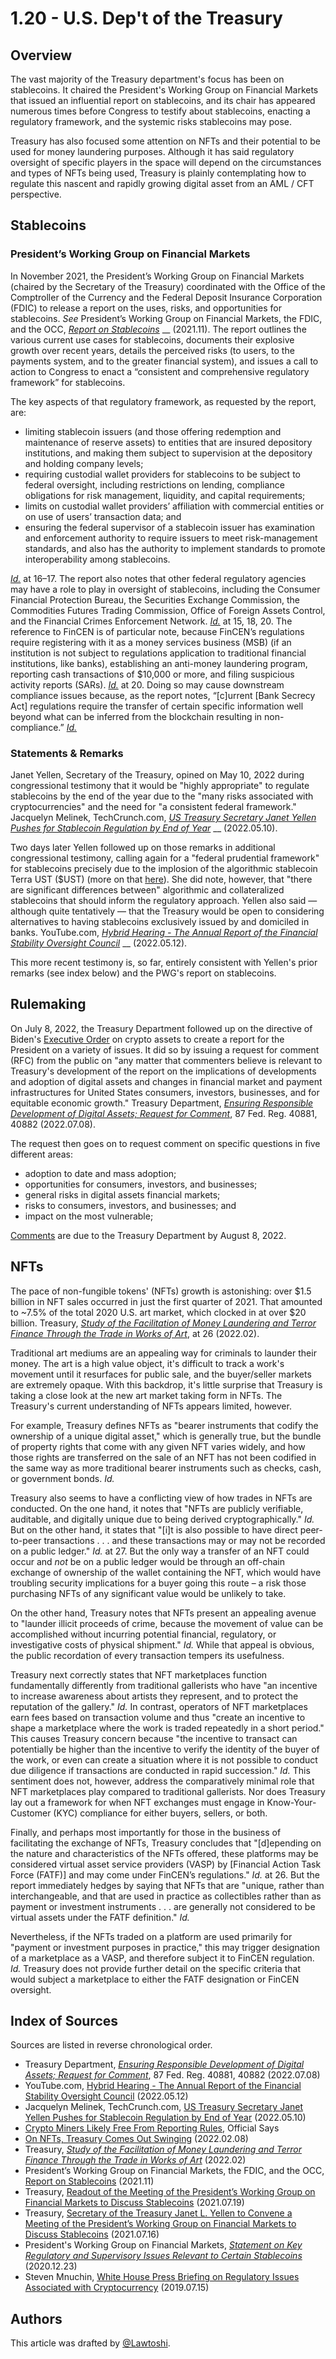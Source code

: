 # 1.20 - U.S. Dep't of the Treasury

## Overview <a href="#overview" id="overview"></a>

The vast majority of the Treasury department's focus has been on stablecoins. It chaired the President's Working Group on Financial Markets that issued an influential report on stablecoins, and its chair has appeared numerous times before Congress to testify about stablecoins, enacting a regulatory framework, and the systemic risks stablecoins may pose.

Treasury has also focused some attention on NFTs and their potential to be used for money laundering purposes. Although it has said regulatory oversight of specific players in the space will depend on the circumstances and types of NFTs being used, Treasury is plainly contemplating how to regulate this nascent and rapidly growing digital asset from an AML / CFT perspective. &#x20;

## Stablecoins <a href="#stablecoins" id="stablecoins"></a>

### President’s Working Group on Financial Markets <a href="#president-s-working-group-on-financial-markets" id="president-s-working-group-on-financial-markets"></a>

In November 2021, the President’s Working Group on Financial Markets (chaired by the Secretary of the Treasury) coordinated with the Office of the Comptroller of the Currency and the Federal Deposit Insurance Corporation (FDIC) to release a report on the uses, risks, and opportunities for stablecoins. _See_ President’s Working Group on Financial Markets, the FDIC, and the OCC, [_Report on Stablecoins_](https://home.treasury.gov/system/files/136/StableCoinReport\_Nov1\_508.pdf) __ (2021.11). The report outlines the various current use cases for stablecoins, documents their explosive growth over recent years, details the perceived risks (to users, to the payments system, and to the greater financial system), and issues a call to action to Congress to enact a “consistent and comprehensive regulatory framework” for stablecoins.

The key aspects of that regulatory framework, as requested by the report, are:

* limiting stablecoin issuers (and those offering redemption and maintenance of reserve assets) to entities that are insured depository institutions, and making them subject to supervision at the depository and holding company levels;
* requiring custodial wallet providers for stablecoins to be subject to federal oversight, including restrictions on lending, compliance obligations for risk management, liquidity, and capital requirements;
* limits on custodial wallet providers’ affiliation with commercial entities or on use of users’ transaction data; and
* ensuring the federal supervisor of a stablecoin issuer has examination and enforcement authority to require issuers to meet risk-management standards, and also has the authority to implement standards to promote interoperability among stablecoins.

[_Id._](https://home.treasury.gov/system/files/136/StableCoinReport\_Nov1\_508.pdf) at 16–17. The report also notes that other federal regulatory agencies may have a role to play in oversight of stablecoins, including the Consumer Financial Protection Bureau, the Securities Exchange Commission, the Commodities Futures Trading Commission, Office of Foreign Assets Control, and the Financial Crimes Enforcement Network. [_Id._](https://home.treasury.gov/system/files/136/StableCoinReport\_Nov1\_508.pdf) at 15, 18, 20. The reference to FinCEN is of particular note, because FinCEN’s regulations require registering with it as a money services business (MSB) (if an institution is not subject to regulations application to traditional financial institutions, like banks), establishing an anti-money laundering program, reporting cash transactions of $10,000 or more, and filing suspicious activity reports (SARs). [_Id._](https://home.treasury.gov/system/files/136/StableCoinReport\_Nov1\_508.pdf) at 20. Doing so may cause downstream compliance issues because, as the report notes, “\[c]urrent \[Bank Secrecy Act] regulations require the transfer of certain specific information well beyond what can be inferred from the blockchain resulting in non-compliance.” [_Id._](https://home.treasury.gov/system/files/136/StableCoinReport\_Nov1\_508.pdf)

### Statements & Remarks

Janet Yellen, Secretary of the Treasury, opined on May 10, 2022 during congressional testimony that it would be "highly appropriate" to regulate stablecoins by the end of the year due to the "many risks associated with cryptocurrencies" and the need for "a consistent federal framework." Jacquelyn Melinek, TechCrunch.com, [_US Treasury Secretary Janet Yellen Pushes for Stablecoin Regulation by End of Year_](https://techcrunch.com/2022/05/10/us-treasury-secretary-janet-yellen-pushes-for-stablecoin-regulation-by-end-of-year/) __ (2022.05.10).

Two days later Yellen followed up on those remarks in additional congressional testimony, calling again for a "federal prudential framework" for stablecoins precisely due to the implosion of the algorithmic stablecoin Terra UST ($UST) (more on that [here](https://www.thecod3x.com/luna-terra-stablecoins/)). She did note, however, that "there are significant differences between" algorithmic and collateralized stablecoins that should inform the regulatory approach. Yellen also said — although quite tentatively — that the Treasury would be open to considering alternatives to having stablecoins exclusively issued by and domiciled in banks. YouTube.com, [_Hybrid Hearing - The Annual Report of the Financial Stability Oversight Council_](https://youtu.be/kU0xYBRfgvU?t=1477) __ (2022.05.12).

This more recent testimony is, so far, entirely consistent with Yellen's prior remarks (see index below) and the PWG's report on stablecoins.

## Rulemaking <a href="#rulemaking" id="rulemaking"></a>

On July 8, 2022, the Treasury Department followed up on the directive of Biden's [Executive Order](https://www.thecod3x.com/exec/#executive-order-14067) on crypto assets to create a report for the President on a variety of issues. It did so by issuing a request for comment (RFC) from the public on "any matter that commenters believe is relevant to Treasury's development of the report on the implications of developments and adoption of digital assets and changes in financial market and payment infrastructures for United States consumers, investors, businesses, and for equitable economic growth." Treasury Department, [_Ensuring Responsible Development of Digital Assets; Request for Comment_](https://www.federalregister.gov/documents/2022/07/08/2022-14588/ensuring-responsible-development-of-digital-assets-request-for-comment), 87 Fed. Reg. 40881, 40882 (2022.07.08).

The request then goes on to request comment on specific questions in five different areas:

* adoption to date and mass adoption;
* opportunities for consumers, investors, and businesses;
* general risks in digital assets financial markets;
* risks to consumers, investors, and businesses; and
* impact on the most vulnerable;

[Comments](https://www.regulations.gov/commenton/TREAS-DO-2022-0014-0001) are due to the Treasury Department by August 8, 2022.

## NFTs <a href="#nfts" id="nfts"></a>

The pace of non-fungible tokens' (NFTs) growth is astonishing: over $1.5 billion in NFT sales occurred in just the first quarter of 2021. That amounted to \~7.5% of the total 2020 U.S. art market, which clocked in at over $20 billion. Treasury, [_Study of the Facilitation of Money Laundering and Terror Finance Through the Trade in Works of Art_](https://home.treasury.gov/system/files/136/Treasury\_Study\_WoA.pdf), at 26 (2022.02).

Traditional art mediums are an appealing way for criminals to launder their money. The art is a high value object, it's difficult to track a work's movement until it resurfaces for public sale, and the buyer/seller markets are extremely opaque. With this backdrop, it's little surprise that Treasury is taking a close look at the new art market taking form in NFTs. The Treasury's current understanding of NFTs appears limited, however.

For example, Treasury defines NFTs as "bearer instruments that codify the ownership of a unique digital asset," which is generally true, but the bundle of property rights that come with any given NFT varies widely, and how those rights are transferred on the sale of an NFT has not been codified in the same way as more traditional bearer instruments such as checks, cash, or government bonds. _Id._

Treasury also seems to have a conflicting view of how trades in NFTs are conducted. On the one hand, it notes that "NFTs are publicly verifiable, auditable, and digitally unique due to being derived cryptographically." _Id._ But on the other hand, it states that "\[i]t is also possible to have direct peer-to-peer transactions . . . and these transactions may or may not be recorded on a public ledger." _Id._ at 27. But the only way a transfer of an NFT could occur and _not_ be on a public ledger would be through an off-chain exchange of ownership of the wallet containing the NFT, which would have troubling security implications for a buyer going this route – a risk those purchasing NFTs of any significant value would be unlikely to take.

On the other hand, Treasury notes that NFTs present an appealing avenue to "launder illicit proceeds of crime, because the movement of value can be accomplished without incurring potential financial, regulatory, or investigative costs of physical shipment." _Id._ While that appeal is obvious, the public recordation of every transaction tempers its usefulness.

Treasury next correctly states that NFT marketplaces function fundamentally differently from traditional gallerists who have "an incentive to increase awareness about artists they represent, and to protect the reputation of the gallery." _Id._ In contrast, operators of NFT marketplaces earn fees based on transaction volume and thus "create an incentive to shape a marketplace where the work is traded repeatedly in a short period." This causes Treasury concern because "the incentive to transact can potentially be higher than the incentive to verify the identity of the buyer of the work, or even can create a situation where it is not possible to conduct due diligence if transactions are conducted in rapid succession." _Id._ This sentiment does not, however, address the comparatively minimal role that NFT marketplaces play compared to traditional gallerists. Nor does Treasury lay out a framework for when NFT exchanges must engage in Know-Your-Customer (KYC) compliance for either buyers, sellers, or both.

Finally, and perhaps most importantly for those in the business of facilitating the exchange of NFTs, Treasury concludes that "\[d]epending on the nature and characteristics of the NFTs offered, these platforms may be considered virtual asset service providers (VASP) by \[Financial Action Task Force (FATF)] and may come under FinCEN’s regulations." _Id._ at 26. But the report immediately hedges by saying that NFTs that are "unique, rather than interchangeable, and that are used in practice as collectibles rather than as payment or investment instruments . . . are generally not considered to be virtual assets under the FATF definition." _Id._

Nevertheless, if the NFTs traded on a platform are used primarily for "payment or investment purposes in practice," this may trigger designation of a marketplace as a VASP, and therefore subject it to FinCEN regulation. _Id._ Treasury does not provide further detail on the specific criteria that would subject a marketplace to either the FATF designation or FinCEN oversight.

## Index of Sources <a href="#index-of-sources" id="index-of-sources"></a>

Sources are listed in reverse chronological order.

* Treasury Department, [_Ensuring Responsible Development of Digital Assets; Request for Comment_](https://www.federalregister.gov/documents/2022/07/08/2022-14588/ensuring-responsible-development-of-digital-assets-request-for-comment), 87 Fed. Reg. 40881, 40882 (2022.07.08)‌
* YouTube.com, [Hybrid Hearing - The Annual Report of the Financial Stability Oversight Council](https://youtu.be/kU0xYBRfgvU?t=1477) (2022.05.12)
* Jacquelyn Melinek, TechCrunch.com, [US Treasury Secretary Janet Yellen Pushes for Stablecoin Regulation by End of Year](https://techcrunch.com/2022/05/10/us-treasury-secretary-janet-yellen-pushes-for-stablecoin-regulation-by-end-of-year/) (2022.05.10)
* [Crypto Miners Likely Free From Reporting Rules](https://www.law360.com/compliance/articles/1464868/crypto-miners-likely-free-from-reporting-rules-official-says?nl\_pk=e9abcb27-c661-4bc7-91d8-d07099827a25\&utm\_source=newsletter\&utm\_medium=email\&utm\_campaign=compliance), Official Says
* [On NFTs, Treasury Comes Out Swinging](https://constantinecannon.com/whistleblower/whistleblower-insider-blog/on-nfts-treasury-comes-out-swinging/) (2022.02.08)
* Treasury, [_Study of the Facilitation of Money Laundering and Terror Finance Through the Trade in Works of Art_](https://home.treasury.gov/system/files/136/Treasury\_Study\_WoA.pdf) (2022.02)
* President’s Working Group on Financial Markets, the FDIC, and the OCC, [Report on Stablecoins](https://home.treasury.gov/system/files/136/StableCoinReport\_Nov1\_508.pdf) (2021.11)
* Treasury, [Readout of the Meeting of the President’s Working Group on Financial Markets to Discuss Stablecoins](https://home.treasury.gov/news/press-releases/jy0281) (2021.07.19)
* Treasury, [Secretary of the Treasury Janet L. Yellen to Convene a Meeting of the President’s Working Group on Financial Markets to Discuss Stablecoins](https://home.treasury.gov/news/press-releases/jy0276) (2021.07.16)
* President's Working Group on Financial Markets, [_Statement on Key Regulatory and Supervisory Issues Relevant to Certain Stablecoins_](https://home.treasury.gov/system/files/136/PWG-Stablecoin-Statement-12-23-2020-CLEAN.pdf) (2020.12.23)
* Steven Mnuchin, [White House Press Briefing on Regulatory Issues Associated with Cryptocurrency](https://home.treasury.gov/news/press-releases/sm731) (2019.07.15)

## Authors

This article was drafted by [@Lawtoshi](https://twitter.com/lawtoshi).&#x20;
